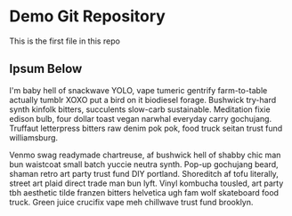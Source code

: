 # Demo Git Repository

This is the first file in this repo

## Ipsum Below

I'm baby hell of snackwave YOLO, vape tumeric gentrify farm-to-table actually tumblr XOXO put a bird on it biodiesel forage. Bushwick try-hard synth kinfolk bitters, succulents slow-carb sustainable. Meditation fixie edison bulb, four dollar toast vegan narwhal everyday carry gochujang. Truffaut letterpress bitters raw denim pok pok, food truck seitan trust fund williamsburg.

Venmo swag readymade chartreuse, af bushwick hell of shabby chic man bun waistcoat small batch yuccie neutra synth. Pop-up gochujang beard, shaman retro art party trust fund DIY portland. Shoreditch af tofu literally, street art plaid direct trade man bun lyft. Vinyl kombucha tousled, art party tbh aesthetic tilde franzen bitters helvetica ugh fam wolf skateboard food truck. Green juice crucifix vape meh chillwave trust fund brooklyn.
